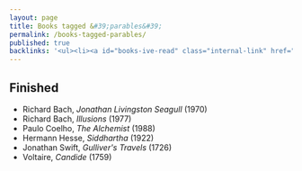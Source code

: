 ```yaml
---
layout: page
title: Books tagged &#39;parables&#39;
permalink: /books-tagged-parables/
published: true
backlinks: '<ul><li><a id="books-ive-read" class="internal-link" href="/books-ive-read/">Books I&#39;ve read</a></li></ul>'
---
```




## Finished 
* Richard Bach, _Jonathan Livingston Seagull_ (1970) 
* Richard Bach, _Illusions_ (1977) 
* Paulo Coelho, _The Alchemist_ (1988) 
* Hermann Hesse, _Siddhartha_ (1922) 
* Jonathan Swift, _Gulliver's Travels_ (1726) 
* Voltaire, _Candide_ (1759) 
